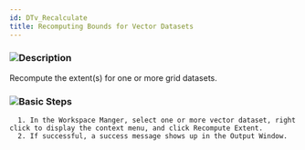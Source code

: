 ```yaml
---
id: DTv_Recalculate
title: Recomputing Bounds for Vector Datasets 
---  
```

### ![](../../img/read.gif)Description

Recompute the extent(s) for one or more grid datasets.

### ![](../../img/read.gif)Basic Steps

      1. In the Workspace Manger, select one or more vector dataset, right click to display the context menu, and click Recompute Extent.
      2. If successful, a success message shows up in the Output Window.



